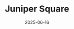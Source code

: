 ---  
layout: startup_page  
title: "Juniper Square"  
id: "junipersquare.com"  
permalink: "/junipersquarejunipersquare.com06162025/"  
website: "https://www.junipersquare.com/"  
funding_round: "Series D"  
funding_amount: "$130M"  
investors: "Ribbit Capital, Fifth Wall, Redpoint Ventures, HighSage Ventures, Blue Owl Capital, others"  
about: "Juniper Square provides connected fund software and services for private markets, offering tools for fundraising, reporting, fund administration, and business intelligence. They are launching JunieAI, an enterprise-grade AI for private markets GPs, to help them operate more efficiently. Their platform supports over 2,000 fund entities globally across an extensive range of strategies."  
markets: "Fintech, AI, Asset Management, Financial Services, FinTech, Software"  
hq: "San Francisco, California, United States"  
founded_year: "2014"  
linkedin: "https://www.linkedin.com/company/juniper-square"  
twitter: "https://twitter.com/juniper_square"  
instagram: ""  
facebook: "https://www.facebook.com/junipersquare"  
crunchbase: "https://www.crunchbase.com/organization/juniper-square"  
pitchbook: ""  

date_display: "16-Jun-2025"  
date: "2025-06-16"

# SEO Optimization  
meta_title: "Juniper Square - Series D Funding ($130M)"  
meta_description: "Juniper Square, Juniper Square provides connected fund software and services for private markets, offering tools for fundraising, reporting, fund administration, and ..."  
meta_keywords: "Juniper Square, Fintech, AI, Asset Management, Financial Services, FinTech, Software, Series D funding"  
canonical_url: "https://startup.projectstartups.com/junipersquarejunipersquare.com06162025/"  
---